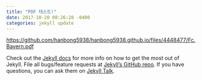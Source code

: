 ```yaml
---
title: "PDF 테스트!"
date: 2017-10-20 08:26:28 -0400
categories: jekyll update
---
```

https://github.com/hanbong5938/hanbong5938.github.io/files/4448477/Fc.Bayern.pdf

Check out the [Jekyll docs][jekyll-docs] for more info on how to get the most out of Jekyll. File all bugs/feature requests at [Jekyll’s GitHub repo][jekyll-gh]. If you have questions, you can ask them on [Jekyll Talk][jekyll-talk].

[jekyll-docs]: https://jekyllrb.com/docs/home
[jekyll-gh]:   https://github.com/jekyll/jekyll
[jekyll-talk]: https://talk.jekyllrb.com/
